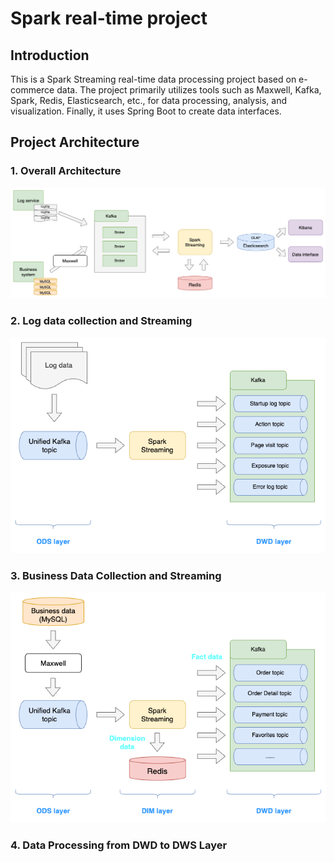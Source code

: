 # Spark real-time project
## Introduction
This is a Spark Streaming real-time data processing project based on e-commerce data. The project primarily utilizes tools such as Maxwell, Kafka, Spark, Redis, Elasticsearch, etc., for data processing, analysis, and visualization. Finally, it uses Spring Boot to create data interfaces.

## Project Architecture
### 1. Overall Architecture

![Overall Architecture](https://github.com/PetitPoissonL/Project-Description-Image/blob/main/project_Spark_Streaming/Architecture_global.png)

### 2. Log data collection and Streaming

![Architecture ODS to DWD log](https://github.com/PetitPoissonL/Project-Description-Image/blob/e9ccb0cfab86788b0e09fa492d9a0f5539bf13f3/project_Spark_Streaming/ODS_to_DWD.png)

### 3. Business Data Collection and Streaming

![Architecture ODS to DWD DB](https://github.com/PetitPoissonL/Project-Description-Image/blob/main/project_Spark_Streaming/ODS_to_DWD_DB.png)


### 4. Data Processing from DWD to DWS Layer